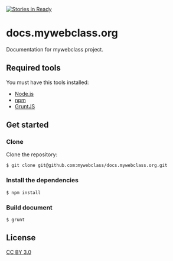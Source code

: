 
[![Stories in Ready](http://badge.waffle.io/mywebclass/docs.mywebclass.org.png)](http://waffle.io/mywebclass/docs.mywebclass.org)

docs.mywebclass.org
===================
Documentation for mywebclass project.

## Required tools
You must have this tools installed:
* [Node.js](http://nodejs.org/)
* [npm](http://npmjs.org/)
* [GruntJS](http://gruntjs.com/)

## Get started

### Clone
Clone the repository:

```
$ git clone git@github.com:mywebclass/docs.mywebclass.org.git
```

### Install the dependencies

```
$ npm install
```

### Build document

```
$ grunt
```

## License

[CC BY 3.0](http://creativecommons.org/licenses/by/3.0/)
